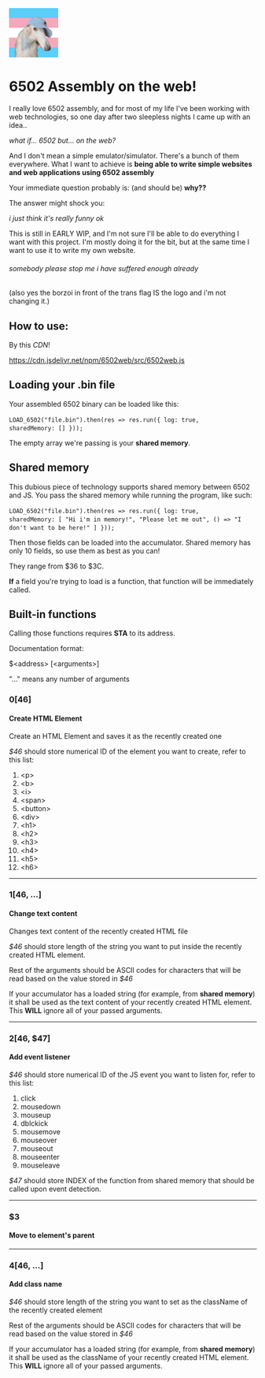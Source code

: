 <img src='logo.png' width=100>

# 6502 Assembly on the web!
I really love 6502 assembly, and for most of my life I've been working with web technologies, so one day after two sleepless nights I came up with an idea..

*what if... 6502 but... on the web?*

And I don't mean a simple emulator/simulator. There's a bunch of them everywhere. What I want to achieve is **being able to write simple websites and web applications using 6502 assembly**

Your immediate question probably is: (and should be) **why??**

The answer might shock you:

*i just think it's really funny ok*

This is still in EARLY WIP, and I'm not sure I'll be able to do everything I want with this project. I'm mostly doing it for the bit, but at the same time I want to use it to write my own website.

###### somebody please stop me i have suffered enough already

(also yes the borzoi in front of the trans flag IS the logo and i'm not changing it.)

## How to use:
By this *CDN*!

https://cdn.jsdelivr.net/npm/6502web/src/6502web.js

## Loading your .bin file
Your assembled 6502 binary can be loaded like this:

<code>LOAD_6502("file.bin").then(res => res.run({ log: true, sharedMemory: [] }));</code>

The empty array we're passing is your **shared memory**.

## Shared memory 

This dubious piece of technology supports shared memory between 6502 and JS. You pass the shared memory while running the program, like such:

<code>LOAD_6502("file.bin").then(res => res.run({ log: true, sharedMemory: [
    "Hi i'm in memory!", "Please let me out", () => "I don't want to be here!"
] }));</code>

Then those fields can be loaded into the accumulator. Shared memory has only
10 fields, so use them as best as you can!

They range from $36 to $3C.

**If** a field you're trying to load is a function, that function will be immediately called.

## Built-in functions
Calling those functions requires **STA** to its address.

Documentation format:

$\<address> [\<arguments>]

"..." means any number of arguments

### $0 [$46]
#### Create HTML Element
Create an HTML Element and saves it as the recently created one

*$46* should store numerical ID of the element you want to create, refer to this list:
1.  \<p>
2.  \<b>
3.  \<i>
4.  \<span>
5.  \<button>
6.  \<div>
7.  \<h1>
8.  \<h2>
9.  \<h3>
10. \<h4>
11. \<h5>
12. \<h6>

___

### $1 [$46, ...]
#### Change text content
Changes text content of the recently created HTML file

*$46* should store length of the string you want to put inside the recently created HTML element.

Rest of the arguments should be ASCII codes for characters that will be read
based on the value stored in *$46*

If your accumulator has a loaded string (for example, from **shared memory**) it shall be used as the text content of your recently created HTML element. This **WILL** ignore all of your passed arguments.

___

### $2 [$46, $47]
#### Add event listener

*$46* should store numerical ID of the JS event you want to listen for, refer to this list:
1.  click
2.  mousedown
3.  mouseup
4.  dblckick
5.  mousemove
6.  mouseover
7.  mouseout
8.  mouseenter
9.  mouseleave

*$47* should store INDEX of the function from shared memory that should be called upon event detection.

___

### $3
#### Move to element's parent

___

### $4 [$46, ...]
#### Add class name

*$46* should store length of the string you want to set as the className of the recently created element

Rest of the arguments should be ASCII codes for characters that will be read
based on the value stored in *$46*

If your accumulator has a loaded string (for example, from **shared memory**) it shall be used as the className of your recently created HTML element. This **WILL** ignore all of your passed arguments.